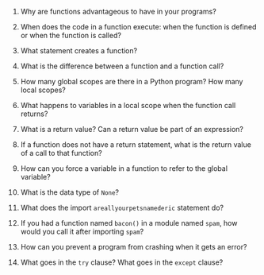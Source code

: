 1. Why are functions advantageous to have in your programs?

2. When does the code in a function execute: when the function is defined or
   when the function is called?

3. What statement creates a function?

4. What is the difference between a function and a function call?

5. How many global scopes are there in a Python program? How many local scopes?

6. What happens to variables in a local scope when the function call returns?

7. What is a return value? Can a return value be part of an expression?

8. If a function does not have a return statement, what is the return value of a
   call to that function?

9. How can you force a variable in a function to refer to the global variable?

10. What is the data type of `None`?

11. What does the import `areallyourpetsnamederic` statement do?

12. If you had a function named `bacon()` in a module named `spam`, how would
    you call it after importing `spam`?

13. How can you prevent a program from crashing when it gets an error?

14. What goes in the `try` clause? What goes in the `except` clause?
